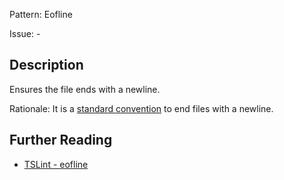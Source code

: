 Pattern: Eofline

Issue: -

## Description

Ensures the file ends with a newline.  
  
Rationale: It is a [standard convention](http://stackoverflow.com/q/729692/3124288) to end files with a newline.

## Further Reading

* [TSLint - eofline](https://palantir.github.io/tslint/rules/eofline)